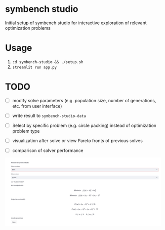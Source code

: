 # symbench studio

Initial setup of symbench studio for interactive exploration of relevant optimization problems

# Usage

1. `cd symbench-studio && ./setup.sh`
2. `streamlit run app.py`

# TODO 
- [ ] modify solve parameters (e.g. population size, number of generations, etc. from user interface)
- [ ] write result to `symbench-studio-data`
- [ ] Select by specific problem (e.g. circle packing) instead of optimization problem type
- [ ] visualization after solve or view Pareto fronts of previous solves
- [ ] comparison of solver performance


![example](example.png)
